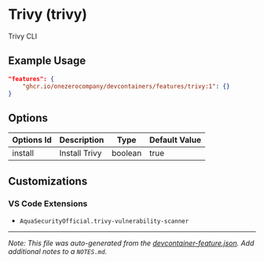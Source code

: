 
# Trivy (trivy)

Trivy CLI

## Example Usage

```json
"features": {
    "ghcr.io/onezerocompany/devcontainers/features/trivy:1": {}
}
```

## Options

| Options Id | Description | Type | Default Value |
|-----|-----|-----|-----|
| install | Install Trivy | boolean | true |

## Customizations

### VS Code Extensions

- `AquaSecurityOfficial.trivy-vulnerability-scanner`



---

_Note: This file was auto-generated from the [devcontainer-feature.json](devcontainer-feature.json).  Add additional notes to a `NOTES.md`._
